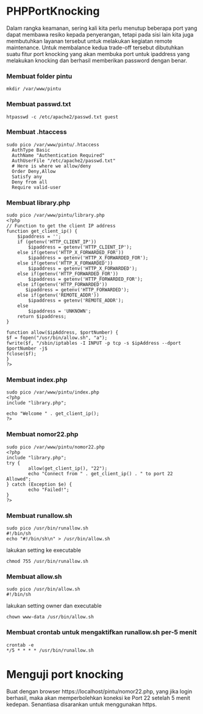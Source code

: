 # PHPPortKnocking
Dalam rangka keamanan, sering kali kita perlu menutup beberapa port yang dapat membawa resiko kepada penyerangan, tetapi pada sisi lain kita juga membutuhkan layanan tersebut untuk melakukan kegiatan remote maintenance. Untuk membalance kedua trade-off tersebut dibutuhkan suatu fitur port knocking yang akan membuka port untuk ipaddress yang melakukan knocking dan berhasil memberikan password dengan benar.
### Membuat folder pintu
```
mkdir /var/www/pintu
```
### Membuat passwd.txt
```
htpasswd -c /etc/apache2/passwd.txt guest
```
### Membuat .htaccess
```
sudo pico /var/www/pintu/.htaccess
  AuthType Basic
  AuthName "Authentication Required"
  AuthUserFile "/etc/apache2/passwd.txt"
  # Here is where we allow/deny
  Order Deny,Allow
  Satisfy any
  Deny from all
  Require valid-user
```
### Membuat library.php
```
sudo pico /var/www/pintu/library.php
<?php
// Function to get the client IP address
function get_client_ip() {
    $ipaddress = '';
    if (getenv('HTTP_CLIENT_IP'))
        $ipaddress = getenv('HTTP_CLIENT_IP');
    else if(getenv('HTTP_X_FORWARDED_FOR'))
        $ipaddress = getenv('HTTP_X_FORWARDED_FOR');
    else if(getenv('HTTP_X_FORWARDED'))
        $ipaddress = getenv('HTTP_X_FORWARDED');
    else if(getenv('HTTP_FORWARDED_FOR'))
        $ipaddress = getenv('HTTP_FORWARDED_FOR');
    else if(getenv('HTTP_FORWARDED'))
       $ipaddress = getenv('HTTP_FORWARDED');
    else if(getenv('REMOTE_ADDR'))
        $ipaddress = getenv('REMOTE_ADDR');
    else
        $ipaddress = 'UNKNOWN';
    return $ipaddress;
}

function allow($ipAddress, $portNumber) {
$f = fopen("/usr/bin/allow.sh", "a");
fwrite($f, "/sbin/iptables -I INPUT -p tcp -s $ipAddress --dport $portNumber -j$
fclose($f);
}
?>
```
### Membuat index.php
```
sudo pico /var/www/pintu/index.php
<?php
include "library.php";

echo "Welcome " . get_client_ip();
?>
```
### Membuat nomor22.php
```
sudo pico /var/www/pintu/nomor22.php
<?php
include "library.php";
try {
        allow(get_client_ip(), "22");
        echo "Connect from " . get_client_ip() . " to port 22 Allowed";
} catch (Exception $e) {
        echo "Failed!";
}
?>
```
### Membuat runallow.sh
```
sudo pico /usr/bin/runallow.sh
#!/bin/sh
echo "#!/bin/sh\n" > /usr/bin/allow.sh
```
lakukan setting ke executable
```
chmod 755 /usr/bin/runallow.sh
```
### Membuat allow.sh
```
sudo pico /usr/bin/allow.sh
#!/bin/sh
```
lakukan setting owner dan executable
```
chown www-data /usr/bin/allow.sh
```
### Membuat crontab untuk mengaktifkan runallow.sh per-5 menit
```
crontab -e
*/5 * * * * /usr/bin/runallow.sh
```
# Menguji port knocking
Buat dengan browser https://localhost/pintu/nomor22.php, yang jika login berhasil, maka akan memperbolehkan koneksi ke Port 22 setelah 5 menit kedepan. Senantiasa disarankan untuk menggunakan https.

